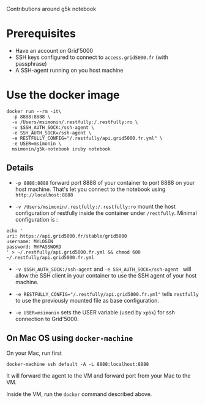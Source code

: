 Contributions around g5k notebook
# Prerequisites

* Have an account on Grid'5000
* SSH keys configured to connect to ```access.grid5000.fr``` (with passphrase)
* A SSH-agent running on you host machine


# Use the docker image


```
docker run --rm -it\
  -p 8888:8888 \
  -v /Users/msimonin/.restfully:/.restfully:ro \
  -v $SSH_AUTH_SOCK:/ssh-agent \
  -e SSH_AUTH_SOCK=/ssh-agent \
  -e RESTFULLY_CONFIG="/.restfully/api.grid5000.fr.yml" \
  -e USER=msimonin \
  msimonin/g5k-notebook iruby notebook
```

## Details

* ```-p 8888:8888``` forward port 8888 of your container to port 8888 on your host machine. That's let you connect to the notebook using ```http://localhost:8888```

* ```-v /Users/msimonin/.restfully:/.restfully:ro``` mount the host configuration of restfully inside the container under ```/restfully```. Minimal configuration is :

```
echo '
uri: https://api.grid5000.fr/stable/grid5000
username: MYLOGIN
password: MYPASSWORD
' > ~/.restfully/api.grid5000.fr.yml && chmod 600 ~/.restfully/api.grid5000.fr.yml
```

* ```-v $SSH_AUTH_SOCK:/ssh-agent``` and ```-e SSH_AUTH_SOCK=/ssh-agent ``` will allow the SSH client in your container to use the SSH agent of your host machine.

* ```-e RESTFULLY_CONFIG="/.restfully/api.grid5000.fr.yml"``` tells ```restfully``` to use the previously mounted file as base configuration.

* ```-e USER=msimonin``` sets the USER variable (used by ```xp5k```) for ssh connection to Grid'5000.

## On Mac OS using ```docker-machine```

On your Mac, run first
```
docker-machine ssh default -A -L 8888:localhost:8888
```
It will forward the agent to the VM and forward port from your Mac to the VM.

Inside the VM, run the ```docker``` command described above.
